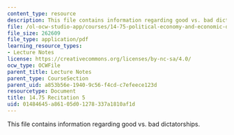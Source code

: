 ```yaml
---
content_type: resource
description: This file contains information regarding good vs. bad dictatorships.
file: /ol-ocw-studio-app/courses/14-75-political-economy-and-economic-development-fall-2012/01484645a86105d01278337a1810af1d_MIT14_75F12_Recitation5.pdf
file_size: 262609
file_type: application/pdf
learning_resource_types:
- Lecture Notes
license: https://creativecommons.org/licenses/by-nc-sa/4.0/
ocw_type: OCWFile
parent_title: Lecture Notes
parent_type: CourseSection
parent_uid: a853b56e-1940-9c56-f4cd-c7efeece123d
resourcetype: Document
title: 14.75 Recitation 5
uid: 01484645-a861-05d0-1278-337a1810af1d
---
```

This file contains information regarding good vs. bad dictatorships.